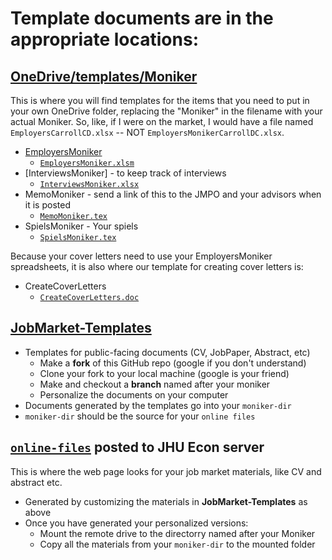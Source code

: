 # Template documents are in the appropriate locations:

## [OneDrive/templates/Moniker](https://livejohnshopkins-my.sharepoint.com/:f:/g/personal/econplacement_jh_edu/EuLpAiLBlKxJiA681OAjMiIBsImAqRMYuu-HKEIX0-t1Lw?e=dqQIV3)

This is where you will find templates for the items that you need to put in your own OneDrive folder,
replacing the "Moniker" in the filename with your actual Moniker. So, like, if I were on the market,
I would have a file named `EmployersCarrollCD.xlsx` -- NOT `EmployersMonikerCarrollDC.xlsx`.

  * [EmployersMoniker](https://ccarrollATjhuecon.github.io/JobMarket/Steps/#employers-lists)
    - [`EmployersMoniker.xlsm`](https://livejohnshopkins-my.sharepoint.com/:x:/g/personal/econplacement_jh_edu/EUXOP3uK5X9EgqUy8v72KgIBi8Bgy5dv53-QYnGkj9ttag?e=hmPSaY)
  * [InterviewsMoniker] - to keep track of interviews
    - [`InterviewsMoniker.xlsx`](https://livejohnshopkins-my.sharepoint.com/:f:/g/personal/econplacement_jh_edu/EuLpAiLBlKxJiA681OAjMiIBqdYrJrfcAUQxarLFe4pU7A?e=fPOwyf)
  * MemoMoniker - send a link of this to the JMPO and your advisors when it is posted
    - [`MemoMoniker.tex`](https://livejohnshopkins-my.sharepoint.com/:u:/g/personal/econplacement_jh_edu/EbKwIYCn44dMjpQTictKWboBXUjz8b0iQMTB-c5yPjdGgQ?e=QMQZQu)
  * SpielsMoniker - Your spiels
    - [`SpielsMoniker.tex`](https://livejohnshopkins-my.sharepoint.com/:u:/g/personal/econplacement_jh_edu/ET8ilNbW1ktEnj8bsDUedXQBDu0GjU-CAjtPEofvvIxx5Q?e=k73yrt)
  
Because your cover letters need to use your EmployersMoniker spreadsheets, it is also where our template for creating cover letters is:

  * CreateCoverLetters
    - [`CreateCoverLetters.doc`](https://livejohnshopkins-my.sharepoint.com/:w:/g/personal/econplacement_jh_edu/EftNCyjLEctGgnYk2V9J-yoBmJ7Sx3VXfKi1_rZJA-hdtg?e=igNoIl)

## [JobMarket-Templates](https://github.com/ccarrollATjhuecon/JobMarket-Templates)

  * Templates for public-facing documents (CV, JobPaper, Abstract, etc)
     * Make a **fork** of this GitHub repo (google if you don't understand)
     * Clone your fork to your local machine (google is your friend)
	 * Make and checkout a **branch** named after your moniker
	 * Personalize the documents on your computer
  * Documents generated by the templates go into your `moniker-dir`
  * `moniker-dir` should be the source for your `online files`
  
## [`online-files`](https://github.com/ccarrollATjhuecon/JobMarket/blob/main/JobMarketProceduresHelp.md) posted to JHU Econ server

This is where the web page looks for your job market materials, like CV and abstract etc.

  * Generated by customizing the materials in **JobMarket-Templates** as above
  * Once you have generated your personalized versions:
     * Mount the remote drive to the directorry named after your Moniker
	 * Copy all the materials from your `moniker-dir` to the mounted folder
